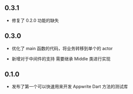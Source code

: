 ## 0.3.1

- 修复了  0.2.0  功能的缺失

## 0.3.0

- 优化了 main 函数的代码，将业务转移到单个的 actor

- 新增对于中间件的支持 需要继承 Middle 类进行实现


## 0.1.0

- 发布了第一个可以快速用来开发  Appwrite Dart  方法的测试库
